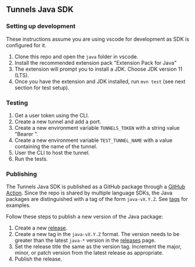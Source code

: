 ## Tunnels Java SDK

### Setting up development
These instructions assume you are using vscode for development as SDK is configured for it.
1. Clone this repo and open the `java` folder in vscode.
2. Install the recommended extension pack "Extension Pack for Java"
3. The extension will prompt you to install a JDK. Choose JDK version 11 (LTS).
4. Once you have the extension and JDK installed, run `mvn test` (see next section for test setup).

### Testing
1. Get a user token using the CLI.
2. Create a new tunnel and add a port.
3. Create a new environment variable `TUNNELS_TOKEN` with a string value "Bearer <token>".
4. Create a new environment variable `TEST_TUNNEL_NAME` with a value containing the name of the tunnel.
5. User the CLI to host the tunnel.
6. Run the tests.

### Publishing
The Tunnels Java SDK is published as a GitHub package through a [GitHub Action](../.github/workflows/java-sdk-release.yml). Since the repo is shared by multiple language SDKs, the Java packages are distinguished with a tag of the form `java-vX.Y.Z`. See [tags](https://github.com/microsoft/dev-tunnels/tags) for examples.

Follow these steps to publish a new version of the Java package:
1. Create a new [release](https://github.com/microsoft/dev-tunnels/releases/new).
2. Create a new tag in the `java-vX.Y.Z` format. The version needs to be greater than the latest `java-*` version in the [releases](https://github.com/microsoft/dev-tunnels/releases) page.
3. Set the release title the same as the version tag. Increment the major, minor, or patch version from the latest release as appropriate.
4. Publish the release.

